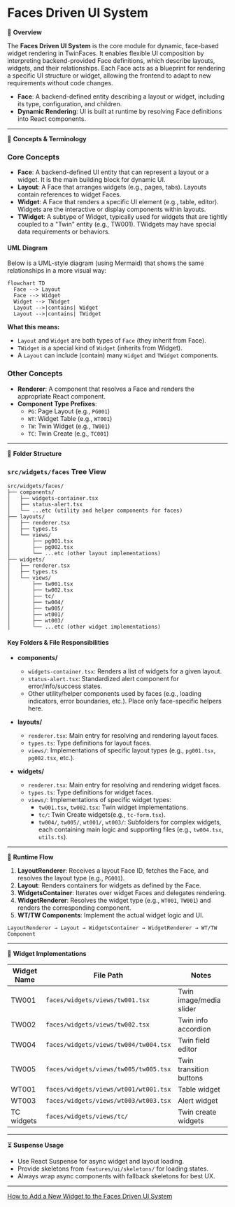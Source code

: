 # Faces Driven UI System

📖 **Overview**

The **Faces Driven UI System** is the core module for dynamic, face-based widget rendering in TwinFaces. It enables flexible UI composition by interpreting backend-provided Face definitions, which describe layouts, widgets, and their relationships. Each Face acts as a blueprint for rendering a specific UI structure or widget, allowing the frontend to adapt to new requirements without code changes.

- **Face**: A backend-defined entity describing a layout or widget, including its type, configuration, and children.
- **Dynamic Rendering**: UI is built at runtime by resolving Face definitions into React components.

---

🧠 **Concepts & Terminology**

### Core Concepts

- **Face**: A backend-defined UI entity that can represent a layout or a widget. It is the main building block for dynamic UI.
- **Layout**: A Face that arranges widgets (e.g., pages, tabs). Layouts contain references to widget Faces.
- **Widget**: A Face that renders a specific UI element (e.g., table, editor). Widgets are the interactive or display components within layouts.
- **TWidget**: A subtype of Widget, typically used for widgets that are tightly coupled to a "Twin" entity (e.g., TW001). TWidgets may have special data requirements or behaviors.

#### UML Diagram

Below is a UML-style diagram (using Mermaid) that shows the same relationships in a more visual way:

```mermaid
flowchart TD
  Face --> Layout
  Face --> Widget
  Widget --> TWidget
  Layout -->|contains| Widget
  Layout -->|contains| TWidget
```

**What this means:**

- `Layout` and `Widget` are both types of `Face` (they inherit from Face).
- `TWidget` is a special kind of `Widget` (inherits from Widget).
- A `Layout` can include (contain) many `Widget` and `TWidget` components.

### Other Concepts

- **Renderer**: A component that resolves a Face and renders the appropriate React component.
- **Component Type Prefixes**:
  - `PG`: Page Layout (e.g., `PG001`)
  - `WT`: Widget Table (e.g., `WT001`)
  - `TW`: Twin Widget (e.g., `TW001`)
  - `TC`: Twin Create (e.g., `TC001`)

---

📁 **Folder Structure**

### `src/widgets/faces` Tree View

```
src/widgets/faces/
├── components/
│   ├── widgets-container.tsx
│   ├── status-alert.tsx
│   └── ...etc (utility and helper components for faces)
├── layouts/
│   ├── renderer.tsx
│   ├── types.ts
│   └── views/
│       ├── pg001.tsx
│       ├── pg002.tsx
│       └── ...etc (other layout implementations)
├── widgets/
│   ├── renderer.tsx
│   ├── types.ts
│   └── views/
│       ├── tw001.tsx
│       ├── tw002.tsx
│       ├── tc/
│       ├── tw004/
│       ├── tw005/
│       ├── wt001/
│       ├── wt003/
│       └── ...etc (other widget implementations)
```

#### Key Folders & File Responsibilities

- **components/**

  - `widgets-container.tsx`: Renders a list of widgets for a given layout.
  - `status-alert.tsx`: Standardized alert component for error/info/success states.
  - Other utility/helper components used by faces (e.g., loading indicators, error boundaries, etc.). Place only face-specific helpers here.

- **layouts/**

  - `renderer.tsx`: Main entry for resolving and rendering layout faces.
  - `types.ts`: Type definitions for layout faces.
  - `views/`: Implementations of specific layout types (e.g., `pg001.tsx`, `pg002.tsx`, etc.).

- **widgets/**
  - `renderer.tsx`: Main entry for resolving and rendering widget faces.
  - `types.ts`: Type definitions for widget faces.
  - `views/`: Implementations of specific widget types:
    - `tw001.tsx`, `tw002.tsx`: Twin widget implementations.
    - `tc/`: Twin Create widgets(e.g., `tc-form.tsx`).
    - `tw004/`, `tw005/`, `wt001/`, `wt003/`: Subfolders for complex widgets, each containing main logic and supporting files (e.g., `tw004.tsx`, `utils.ts`).

---

🔄 **Runtime Flow**

1. **LayoutRenderer**: Receives a layout Face ID, fetches the Face, and resolves the layout type (e.g., `PG001`).
2. **Layout**: Renders containers for widgets as defined by the Face.
3. **WidgetsContainer**: Iterates over widget Faces and delegates rendering.
4. **WidgetRenderer**: Resolves the widget type (e.g., `WT001`, `TW001`) and renders the corresponding component.
5. **WT/TW Components**: Implement the actual widget logic and UI.

```
LayoutRenderer → Layout → WidgetsContainer → WidgetRenderer → WT/TW Component
```

---

🧩 **Widget Implementations**

| Widget Name | File Path                             | Notes                   |
| ----------- | ------------------------------------- | ----------------------- |
| TW001       | `faces/widgets/views/tw001.tsx`       | Twin image/media slider |
| TW002       | `faces/widgets/views/tw002.tsx`       | Twin info accordion     |
| TW004       | `faces/widgets/views/tw004/tw004.tsx` | Twin field editor       |
| TW005       | `faces/widgets/views/tw005/tw005.tsx` | Twin transition buttons |
| WT001       | `faces/widgets/views/wt001/wt001.tsx` | Table widget            |
| WT003       | `faces/widgets/views/wt003/wt003.tsx` | Alert widget            |
| TC widgets  | `faces/widgets/views/tc/`             | Twin create widgets     |

---

⏳ **Suspense Usage**

- Use React Suspense for async widget and layout loading.
- Provide skeletons from `features/ui/skeletons/` for loading states.
- Always wrap async components with fallback skeletons for best UX.

---

[How to Add a New Widget to the Faces Driven UI System](add-widget.md)
